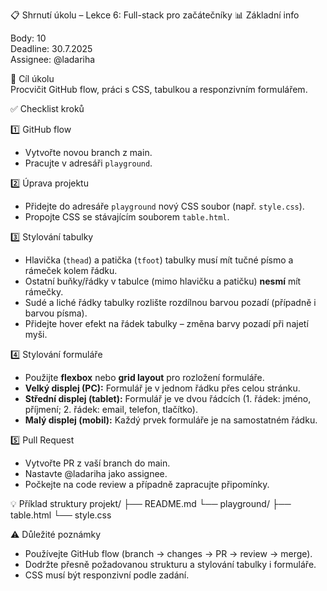 📋 Shrnutí úkolu – Lekce 6: Full-stack pro začátečníky
📊 Základní info

Body: 10  
Deadline: 30.7.2025  
Assignee: @ladariha

🎯 Cíl úkolu  
Procvičit GitHub flow, práci s CSS, tabulkou a responzivním formulářem.

✅ Checklist kroků

1️⃣ GitHub flow
- Vytvořte novou branch z main.
- Pracujte v adresáři `playground`.

2️⃣ Úprava projektu
- Přidejte do adresáře `playground` nový CSS soubor (např. `style.css`).
- Propojte CSS se stávajícím souborem `table.html`.

3️⃣ Stylování tabulky
- Hlavička (`thead`) a patička (`tfoot`) tabulky musí mít tučné písmo a rámeček kolem řádku.
- Ostatní buňky/řádky v tabulce (mimo hlavičku a patičku) **nesmí** mít rámečky.
- Sudé a liché řádky tabulky rozlište rozdílnou barvou pozadí (případně i barvou písma).
- Přidejte hover efekt na řádek tabulky – změna barvy pozadí při najetí myši.

4️⃣ Stylování formuláře
- Použijte **flexbox** nebo **grid layout** pro rozložení formuláře.
- **Velký displej (PC):** Formulář je v jednom řádku přes celou stránku.
- **Střední displej (tablet):** Formulář je ve dvou řádcích (1. řádek: jméno, příjmení; 2. řádek: email, telefon, tlačítko).
- **Malý displej (mobil):** Každý prvek formuláře je na samostatném řádku.

5️⃣ Pull Request
- Vytvořte PR z vaší branch do main.
- Nastavte @ladariha jako assignee.
- Počkejte na code review a případně zapracujte připomínky.

💡 Příklad struktury
projekt/
├── README.md
└── playground/
    ├── table.html
    └── style.css

⚠️ Důležité poznámky
- Používejte GitHub flow (branch → changes → PR → review → merge).
- Dodržte přesně požadovanou strukturu a stylování tabulky i formuláře.
- CSS musí být responzivní podle zadání.